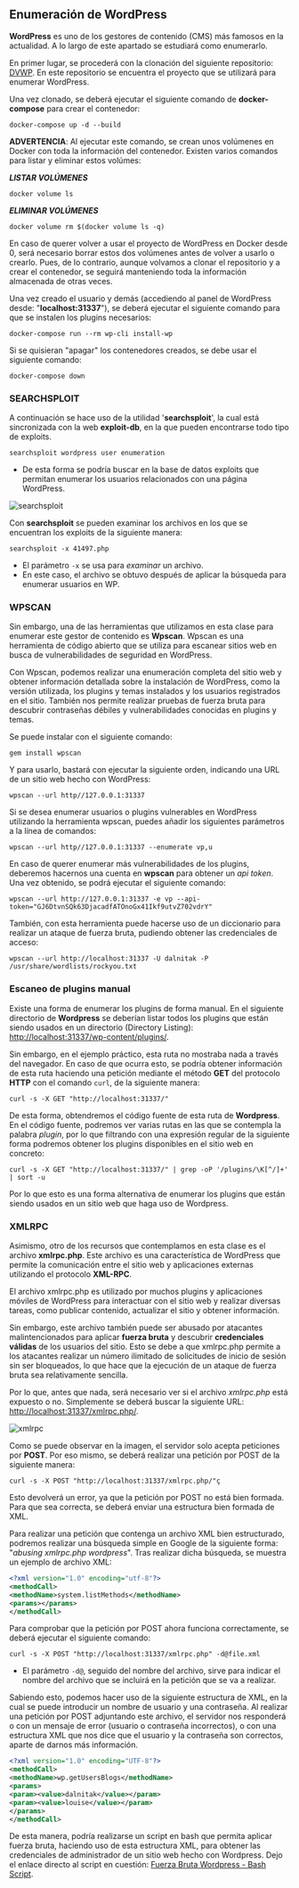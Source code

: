 ## Enumeración de WordPress

**WordPress** es uno de los gestores de contenido (CMS) más famosos en la actualidad. A lo largo de este apartado se estudiará como enumerarlo.

En primer lugar, se procederá con la clonación del siguiente repositorio: [DVWP](https://github.com/vavkamil/dvwp). En este repositorio se encuentra el proyecto que se utilizará para enumerar WordPress.

Una vez clonado, se deberá ejecutar el siguiente comando de **docker-compose** para crear el contenedor:

	docker-compose up -d --build

**ADVERTENCIA**: Al ejecutar este comando, se crean unos volúmenes en Docker con toda la información del contenedor. Existen varios comandos para listar y eliminar estos volúmes:

***LISTAR VOLÚMENES***

	docker volume ls

***ELIMINAR VOLÚMENES***

	docker volume rm $(docker volume ls -q)

En caso de querer volver a usar el proyecto de WordPress en Docker desde 0, será necesario borrar estos dos volúmenes antes de volver a usarlo o crearlo. Pues, de lo contrario, aunque volvamos a clonar el repositorio y a crear el contenedor, se seguirá manteniendo toda la información almacenada de otras veces.

Una vez creado el usuario y demás (accediendo al panel de WordPress desde: "**localhost:31337**"), se deberá ejecutar el siguiente comando para que se instalen los plugins necesarios:

	docker-compose run --rm wp-cli install-wp

Si se quisieran "apagar" los contenedores creados, se debe usar el siguiente comando:

	docker-compose down

### SEARCHSPLOIT

A continuación se hace uso de la utilidad '**searchsploit**', la cual está sincronizada con la web **exploit-db**, en la que pueden encontrarse todo tipo de exploits.

	searchsploit wordpress user enumeration

- De esta forma se podría buscar en la base de datos exploits que permitan enumerar los usuarios relacionados con una página WordPress.

![searchsploit](https://github.com/danibetzamora/Hack4U/assets/72496191/a75341d1-3fd9-4da6-98d3-80290e2f78dd)

Con **searchsploit** se pueden examinar los archivos en los que se encuentran los exploits de la siguiente manera:

	searchsploit -x 41497.php

- El parámetro `-x` se usa para *examinar* un archivo.
- En este caso, el archivo se obtuvo después de aplicar la búsqueda para enumerar usuarios en WP.

### WPSCAN

Sin embargo, una de las herramientas que utilizamos en esta clase para enumerar este gestor de contenido es **Wpscan**. Wpscan es una herramienta de código abierto que se utiliza para escanear sitios web en busca de vulnerabilidades de seguridad en WordPress.

Con Wpscan, podemos realizar una enumeración completa del sitio web y obtener información detallada sobre la instalación de WordPress, como la versión utilizada, los plugins y temas instalados y los usuarios registrados en el sitio. También nos permite realizar pruebas de fuerza bruta para descubrir contraseñas débiles y vulnerabilidades conocidas en plugins y temas.

Se puede instalar con el siguiente comando:

	gem install wpscan

Y para usarlo, bastará con ejecutar la siguiente orden, indicando una URL de un sitio web hecho con WordPress:

	wpscan --url http//127.0.0.1:31337

Si se desea enumerar usuarios o plugins vulnerables en WordPress utilizando la herramienta wpscan, puedes añadir los siguientes parámetros a la línea de comandos:

	wpscan --url http//127.0.0.1:31337 --enumerate vp,u

En caso de querer enumerar más vulnerabilidades de los plugins, deberemos hacernos una cuenta en **wpscan** para obtener un *api token*. Una vez obtenido, se podrá ejecutar el siguiente comando:

	wpscan --url http://127.0.0.1:31337 -e vp --api-token="GJ6DtvnSQk63DjacadfATOnoGx41Ikf9utvZ702vdrY"

También, con esta herramienta puede hacerse uso de un diccionario para realizar un ataque de fuerza bruta, pudiendo obtener las credenciales de acceso:

	wpscan --url http://localhost:31337 -U dalnitak -P /usr/share/wordlists/rockyou.txt

### Escaneo de plugins manual

Existe una forma de enumerar los plugins de forma manual. En el siguiente directorio de **Wordpress** se deberían listar todos los plugins que están siendo usados en un directorio (Directory Listing): <http://localhost:31337/wp-content/plugins/>. 

Sin embargo, en el ejemplo práctico, esta ruta no mostraba nada a través del navegador. En caso de que ocurra esto, se podría obtener información de esta ruta haciendo una petición mediante el método **GET** del protocolo **HTTP** con el comando `curl`, de la siguiente manera:

	curl -s -X GET "http://localhost:31337/"

De esta forma, obtendremos el código fuente de esta ruta de **Wordpress**. En el código fuente, podremos ver varias rutas en las que se contempla la palabra *plugin*, por lo que filtrando con una expresión regular de la siguiente forma podremos obtener los plugins disponibles en el sitio web en concreto:

	curl -s -X GET "http://localhost:31337/" | grep -oP '/plugins/\K[^/]+' | sort -u

Por lo que esto es una forma alternativa de enumerar los plugins que están siendo usados en un sitio web que haga uso de Wordpress.

### XMLRPC

Asimismo, otro de los recursos que contemplamos en esta clase es el archivo **xmlrpc.php**. Este archivo es una característica de WordPress que permite la comunicación entre el sitio web y aplicaciones externas utilizando el protocolo **XML-RPC**.

El archivo xmlrpc.php es utilizado por muchos plugins y aplicaciones móviles de WordPress para interactuar con el sitio web y realizar diversas tareas, como publicar contenido, actualizar el sitio y obtener información.

Sin embargo, este archivo también puede ser abusado por atacantes malintencionados para aplicar **fuerza bruta** y descubrir **credenciales válidas** de los usuarios del sitio. Esto se debe a que xmlrpc.php permite a los atacantes realizar un número ilimitado de solicitudes de inicio de sesión sin ser bloqueados, lo que hace que la ejecución de un ataque de fuerza bruta sea relativamente sencilla.

Por lo que, antes que nada, será necesario ver si el archivo *xmlrpc.php* está expuesto o no. Simplemente se deberá buscar la siguiente URL: <http://localhost:31337/xmlrpc.php/>.

![xmlrpc](https://github.com/danibetzamora/Hack4U/assets/72496191/ec01bffa-b388-4fac-b6d7-c67cf0e2f4c9)

Como se puede observar en la imagen, el servidor solo acepta peticiones por **POST**. Por eso mismo, se deberá realizar una petición por POST de la siguiente manera:

	curl -s -X POST "http://localhost:31337/xmlrpc.php/"ç

Esto devolverá un error, ya que la petición por POST no está bien formada. Para que sea correcta, se deberá enviar una estructura bien formada de XML.

Para realizar una petición que contenga un archivo XML bien estructurado, podremos realizar una búsqueda simple en Google de la siguiente forma: "*abusing xmlrpc.php wordpress*". Tras realizar dicha búsqueda, se muestra un ejemplo de archivo XML:

```xml
<?xml version="1.0" encoding="utf-8"?> 
<methodCall> 
<methodName>system.listMethods</methodName> 
<params></params> 
</methodCall>
```

Para comprobar que la petición por POST ahora funciona correctamente, se deberá ejecutar el siguiente comando:

	curl -s -X POST "http://localhost:31337/xmlrpc.php" -d@file.xml

- El parámetro `-d@`, seguido del nombre del archivo, sirve para indicar el nombre del archivo que se incluirá en la petición que se va a realizar.

Sabiendo esto, podemos hacer uso de la siguiente estructura de XML, en la cual se puede introducir un nombre de usuario y una contraseña. Al realizar una petición por POST adjuntando este archivo, el servidor nos responderá o con un mensaje de error (usuario o contraseña incorrectos), o con una estructura XML que nos dice que el usuario y la contraseña son correctos, aparte de darnos más información. 

```xml
<?xml version="1.0" encoding="UTF-8"?>
<methodCall> 
<methodName>wp.getUsersBlogs</methodName> 
<params> 
<param><value>dalnitak</value></param> 
<param><value>louise</value></param> 
</params> 
</methodCall>
```

De esta manera, podría realizarse un script en bash que permita aplicar fuerza bruta, haciendo uso de esta estructura XML, para obtener las credenciales de administrador de un sitio web hecho con Wordpress. Dejo el enlace directo al script en cuestión: [Fuerza Bruta Wordpress - Bash Script](./Scripts/xmlrpc_bruteforce.sh).